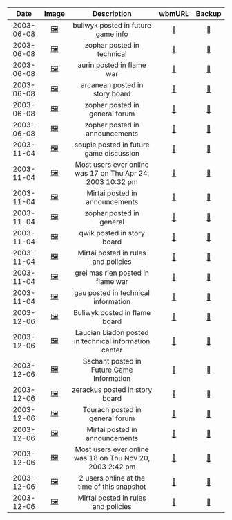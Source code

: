 | **Date** | **Image** |  **Description** | **wbmURL** | **Backup** |
|:---------:|:---:|:----------:|:---:|:---:|
| 2003-06-08 | [:framed_picture:](https://github.com/Undead-Lords/udl-wbm-forum-archive/blob/main/archive/timestamps/2003/2003-06/20030608.png) | buliwyk posted in future game info | [:link:](https://web.archive.org/web/20030608145115/http://www.undeadlords.net/forums/) | [:floppy_disk:](https://github.com/Undead-Lords/udl-wbm-forum-archive/blob/main/archive/backups/2003/2003.zip) |
| 2003-06-08 | [:framed_picture:](https://github.com/Undead-Lords/udl-wbm-forum-archive/blob/main/archive/timestamps/2003/2003-06/20030608.png) | zophar posted in technical | [:link:](https://web.archive.org/web/20030608145115/http://www.undeadlords.net/forums/) | [:floppy_disk:](https://github.com/Undead-Lords/udl-wbm-forum-archive/blob/main/archive/backups/2003/2003.zip) |
| 2003-06-08 | [:framed_picture:](https://github.com/Undead-Lords/udl-wbm-forum-archive/blob/main/archive/timestamps/2003/2003-06/20030608.png) | aurin posted in flame war | [:link:](https://web.archive.org/web/20030608145115/http://www.undeadlords.net/forums/) | [:floppy_disk:](https://github.com/Undead-Lords/udl-wbm-forum-archive/blob/main/archive/backups/2003/2003.zip) |
| 2003-06-08 | [:framed_picture:](https://github.com/Undead-Lords/udl-wbm-forum-archive/blob/main/archive/timestamps/2003/2003-06/20030608.png) | arcanean posted in story board | [:link:](https://web.archive.org/web/20030608145115/http://www.undeadlords.net/forums/) | [:floppy_disk:](https://github.com/Undead-Lords/udl-wbm-forum-archive/blob/main/archive/backups/2003/2003.zip) |
| 2003-06-08 | [:framed_picture:](https://github.com/Undead-Lords/udl-wbm-forum-archive/blob/main/archive/timestamps/2003/2003-06/20030608.png) | zophar posted in general forum | [:link:](https://web.archive.org/web/20030608145115/http://www.undeadlords.net/forums/) | [:floppy_disk:](https://github.com/Undead-Lords/udl-wbm-forum-archive/blob/main/archive/backups/2003/2003.zip) |
| 2003-06-08 | [:framed_picture:](https://github.com/Undead-Lords/udl-wbm-forum-archive/blob/main/archive/timestamps/2003/2003-06/20030608.png) | zophar posted in announcements | [:link:](https://web.archive.org/web/20030608145115/http://www.undeadlords.net/forums/) | [:floppy_disk:](https://github.com/Undead-Lords/udl-wbm-forum-archive/blob/main/archive/backups/2003/2003.zip) |
| 2003-11-04 | [:framed_picture:](https://github.com/Undead-Lords/udl-wbm-forum-archive/blob/main/archive/timestamps/2003/2003-11/20041104.png) | soupie posted in future game discussion | [:link:](https://web.archive.org/web/20031104084613/http://www.undeadlords.net/forums/) | [:floppy_disk:](https://github.com/Undead-Lords/udl-wbm-forum-archive/blob/main/archive/backups/2003/2003.zip) |
| 2003-11-04 | [:framed_picture:](https://github.com/Undead-Lords/udl-wbm-forum-archive/blob/main/archive/timestamps/2003/2003-11/20041104.png) | Most users ever online was 17 on Thu Apr 24, 2003 10:32 pm | [:link:](https://web.archive.org/web/20031104084613/http://www.undeadlords.net/forums/) | [:floppy_disk:](https://github.com/Undead-Lords/udl-wbm-forum-archive/blob/main/archive/backups/2003/2003.zip) |
| 2003-11-04 | [:framed_picture:](https://github.com/Undead-Lords/udl-wbm-forum-archive/blob/main/archive/timestamps/2003/2003-11/20041104.png) | Mirtai posted in announcements | [:link:](https://web.archive.org/web/20031104084613/http://www.undeadlords.net/forums/) | [:floppy_disk:](https://github.com/Undead-Lords/udl-wbm-forum-archive/blob/main/archive/backups/2003/2003.zip) |
| 2003-11-04 | [:framed_picture:](https://github.com/Undead-Lords/udl-wbm-forum-archive/blob/main/archive/timestamps/2003/2003-11/20041104.png) | zophar posted in general | [:link:](https://web.archive.org/web/20031104084613/http://www.undeadlords.net/forums/) | [:floppy_disk:](https://github.com/Undead-Lords/udl-wbm-forum-archive/blob/main/archive/backups/2003/2003.zip) |
| 2003-11-04 | [:framed_picture:](https://github.com/Undead-Lords/udl-wbm-forum-archive/blob/main/archive/timestamps/2003/2003-11/20041104.png) | qwik posted in story board | [:link:](https://web.archive.org/web/20031104084613/http://www.undeadlords.net/forums/) | [:floppy_disk:](https://github.com/Undead-Lords/udl-wbm-forum-archive/blob/main/archive/backups/2003/2003.zip) |
| 2003-11-04 | [:framed_picture:](https://github.com/Undead-Lords/udl-wbm-forum-archive/blob/main/archive/timestamps/2003/2003-11/20041104.png) | Mirtai posted in rules and policies | [:link:](https://web.archive.org/web/20031104084613/http://www.undeadlords.net/forums/) | [:floppy_disk:](https://github.com/Undead-Lords/udl-wbm-forum-archive/blob/main/archive/backups/2003/2003.zip) |
| 2003-11-04 | [:framed_picture:](https://github.com/Undead-Lords/udl-wbm-forum-archive/blob/main/archive/timestamps/2003/2003-11/20041104.png) | grei mas rien posted in flame war | [:link:](https://web.archive.org/web/20031104084613/http://www.undeadlords.net/forums/) | [:floppy_disk:](https://github.com/Undead-Lords/udl-wbm-forum-archive/blob/main/archive/backups/2003/2003.zip) |
| 2003-11-04 | [:framed_picture:](https://github.com/Undead-Lords/udl-wbm-forum-archive/blob/main/archive/timestamps/2003/2003-11/20041104.png) | gau posted in technical information | [:link:](https://web.archive.org/web/20031104084613/http://www.undeadlords.net/forums/) | [:floppy_disk:](https://github.com/Undead-Lords/udl-wbm-forum-archive/blob/main/archive/backups/2003/2003.zip) |
| 2003-12-06 | [:framed_picture:](https://github.com/Undead-Lords/udl-wbm-forum-archive/blob/main/archive/timestamps/2003/2003-12/20031206.png) | Buliwyk posted in flame board | [:link:](https://web.archive.org/web/20031207024221/http://www.undeadlords.net/forums/) | [:floppy_disk:](https://github.com/Undead-Lords/udl-wbm-forum-archive/blob/main/archive/backups/2003/2003.zip) |
| 2003-12-06 | [:framed_picture:](https://github.com/Undead-Lords/udl-wbm-forum-archive/blob/main/archive/timestamps/2003/2003-12/20031206.png) | Laucian Liadon posted in technical information center | [:link:](https://web.archive.org/web/20031207024221/http://www.undeadlords.net/forums/) | [:floppy_disk:](https://github.com/Undead-Lords/udl-wbm-forum-archive/blob/main/archive/backups/2003/2003.zip) |
| 2003-12-06 | [:framed_picture:](https://github.com/Undead-Lords/udl-wbm-forum-archive/blob/main/archive/timestamps/2003/2003-12/20031206.png) | Sachant posted in Future Game Information | [:link:](https://web.archive.org/web/20031207024221/http://www.undeadlords.net/forums/) | [:floppy_disk:](https://github.com/Undead-Lords/udl-wbm-forum-archive/blob/main/archive/backups/2003/2003.zip) |
| 2003-12-06 | [:framed_picture:](https://github.com/Undead-Lords/udl-wbm-forum-archive/blob/main/archive/timestamps/2003/2003-12/20031206.png) | zerackus posted in story board | [:link:](https://web.archive.org/web/20031207024221/http://www.undeadlords.net/forums/) | [:floppy_disk:](https://github.com/Undead-Lords/udl-wbm-forum-archive/blob/main/archive/backups/2003/2003.zip) |
| 2003-12-06 | [:framed_picture:](https://github.com/Undead-Lords/udl-wbm-forum-archive/blob/main/archive/timestamps/2003/2003-12/20031206.png) | Tourach posted in general forum | [:link:](https://web.archive.org/web/20031207024221/http://www.undeadlords.net/forums/) | [:floppy_disk:](https://github.com/Undead-Lords/udl-wbm-forum-archive/blob/main/archive/backups/2003/2003.zip) |
| 2003-12-06 | [:framed_picture:](https://github.com/Undead-Lords/udl-wbm-forum-archive/blob/main/archive/timestamps/2003/2003-12/20031206.png) | Mirtai posted in announcements | [:link:](https://web.archive.org/web/20031207024221/http://www.undeadlords.net/forums/) | [:floppy_disk:](https://github.com/Undead-Lords/udl-wbm-forum-archive/blob/main/archive/backups/2003/2003.zip) |
| 2003-12-06 | [:framed_picture:](https://github.com/Undead-Lords/udl-wbm-forum-archive/blob/main/archive/timestamps/2003/2003-12/20031206.png) | Most users ever online was 18 on Thu Nov 20, 2003 2:42 pm | [:link:](https://web.archive.org/web/20031207024221/http://www.undeadlords.net/forums/) | [:floppy_disk:](https://github.com/Undead-Lords/udl-wbm-forum-archive/blob/main/archive/backups/2003/2003.zip) |
| 2003-12-06 | [:framed_picture:](https://github.com/Undead-Lords/udl-wbm-forum-archive/blob/main/archive/timestamps/2003/2003-12/20031206.png) | 2 users online at the time of this snapshot | [:link:](https://web.archive.org/web/20031207024221/http://www.undeadlords.net/forums/) | [:floppy_disk:](https://github.com/Undead-Lords/udl-wbm-forum-archive/blob/main/archive/backups/2003/2003.zip) |
| 2003-12-06 | [:framed_picture:](https://github.com/Undead-Lords/udl-wbm-forum-archive/blob/main/archive/timestamps/2003/2003-12/20031206.png) | Mirtai posted in rules and policies | [:link:](https://web.archive.org/web/20031207024221/http://www.undeadlords.net/forums/) | [:floppy_disk:](https://github.com/Undead-Lords/udl-wbm-forum-archive/blob/main/archive/backups/2003/2003.zip) |
